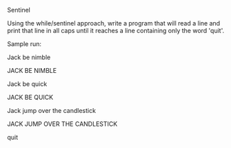 Sentinel

Using the while/sentinel approach, write a program that will read a line and print that line in all caps until it reaches a line containing only the word 'quit'.

Sample run:

Jack be nimble

JACK BE NIMBLE

Jack be quick

JACK BE QUICK

Jack jump over the candlestick

JACK JUMP OVER THE CANDLESTICK

quit

